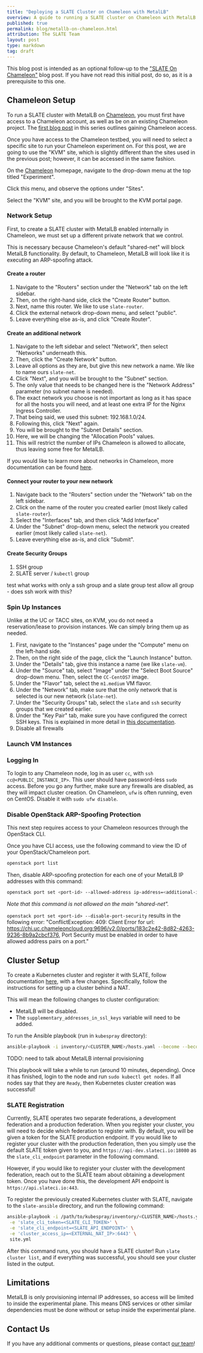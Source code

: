 ```yaml
---
title: "Deploying a SLATE Cluster on Chameleon with MetalLB"
overview: A guide to running a SLATE cluster on Chameleon with MetalLB.
published: true
permalink: blog/metallb-on-chameleon.html
attribution: The SLATE Team
layout: post
type: markdown
tag: draft
---
```


This blog post is intended as an optional follow-up to the ["SLATE On Chameleon"](https://slateci.io/blog/slate-on-chameleon.html) blog post.
If you have not read this initial post, do so, as it is a prerequisite to this one.


<!--end_excerpt-->


## Chameleon Setup

To run a SLATE cluster with MetalLB on [Chameleon](https://www.chameleoncloud.org/), you must first have access to a Chameleon account, as well as be on an existing Chameleon project. 
The [first blog post](https://slateci.io/blog/slate-on-chameleon.html) in this series outlines gaining Chameleon access.

Once you have access to the Chameleon testbed, you will need to select a specific site to run your Chameleon experiment on. 
For this post, we are going to use the "KVM" site, which is slightly different than the sites used in the previous post; however, it can be accessed in the same fashion. 

On the [Chameleon](https://www.chameleoncloud.org/) homepage, navigate to the drop-down menu at the top titled "Experiment".

Click this menu, and observe the options under "Sites". 

Select the "KVM" site, and you will be brought to the KVM portal page.


### Network Setup

First, to create a SLATE cluster with MetalLB enabled internally in Chameleon,
we must set up a different private network that we control.

This is necessary because Chameleon's default "shared-net" will block MetalLB functionality. 
By default, to Chameleon, MetalLB will look like it is executing an ARP-spoofing attack.


#### Create a router

1. Navigate to the "Routers" section under the "Network" tab on the left sidebar.
1. Then, on the right-hand side, click the "Create Router" button.
1. Next, name this router. We like to use `slate-router`.
1. Click the external network drop-down menu, and select "public".
1. Leave everything else as-is, and click "Create Router".

#### Create an additional network

1. Navigate to the left sidebar and select "Network", then select "Networks" underneath this.
1. Then, click the "Create Network" button.
1. Leave all options as they are, but give this new network a name. We like to name ours `slate-net`.
1. Click "Next", and you will be brought to the "Subnet" section.
1. The only value that needs to be changed here is the "Network Address" parameter (no subnet name is needed).
1. The exact network you choose is not important as long as it has space for all the hosts you will need, and at least one extra IP for the Nginx Ingress Controller.
1. That being said, we used this subnet: 192.168.1.0/24.
1. Following this, click "Next" again.
1. You will be brought to the "Subnet Details" section.
1. Here, we will be changing the "Allocation Pools" values.
1. This will restrict the number of IPs Chameleon is allowed to allocate, thus leaving some free for MetalLB.

If you would like to learn more about networks in Chameleon, more documentation can be found [here](https://chameleoncloud.readthedocs.io/en/latest/technical/networks.html).

#### Connect your router to your new network

1. Navigate back to the "Routers" section under the "Network" tab on the left sidebar.
1. Click on the name of the router you created earlier (most likely called `slate-router`).
1. Select the "Interfaces" tab, and then click "Add Interface"
1. Under the "Subnet" drop-down menu, select the network you created earlier (most likely called `slate-net`).
1. Leave everything else as-is, and click "Submit".

#### Create Security Groups

1. SSH group
1. SLATE server / `kubectl` group

test what works with only a ssh group and a slate group
test allow all group - does ssh work with this?

### Spin Up Instances

Unlike at the UC or TACC sites, on KVM, you do not need a reservation/lease to provision instances.
We can simply bring them up as needed.

1. First, navigate to the "Instances" page under the "Compute" menu on the left-hand side.
1. Then, on the right side of the page, click the "Launch Instance" button.
1. Under the "Details" tab, give this instance a name (we like `slate-vm`).
1. Under the "Source" tab, select "Image" under the "Select Boot Source" drop-down menu. Then, select the `CC-CentOS7` image.
1. Under the "Flavor" tab, select the `m1.medium` VM flavor.
1. Under the "Network" tab, make sure that the only network that is selected is our new network (`slate-net`).
1. Under the "Security Groups" tab, select the `slate` and `ssh` security groups that we created earlier.
1. Under the "Key Pair" tab, make sure you have configured the correct SSH keys. This is explained in more detail in [this documentation](https://chameleoncloud.readthedocs.io/en/latest/getting-started/index.html#getting-started).
1. Disable all firewalls


<!-- TODO:  -->
<!-- talk about finding where DHCP is set up -->
<!-- restrict range of allocatable IP addresses, because MetalLB will need some reserved. -->
<!-- note where these addresses are -->

### Launch VM Instances

<!-- TODO: Update this stuff to match KVM stuff -->
<!-- Once you are in the Chameleon portal, create a reservation for one instance and one floating public IP address.  -->
<!-- Then, instantiate one CentOS 7 instance. -->
<!-- There are multiple CentOS 7 instances available through Chameleon; choose the one titled `CC-CentOS7`. -->
<!-- Next, associate the previously allocated floating public IP to this instance.  -->

<!-- Detailed instructions regarding creating instances and associating IP addresses can be found in the [Getting Started Guide](https://chameleoncloud.readthedocs.io/en/latest/getting-started/index.html). -->
<!-- If you are not familiar with Chameleon, it is recommended that you read this document and follow the instructions there. -->



### Logging In

To login to any Chameleon node, log in as user `cc`, with `ssh cc@<PUBLIC_INSTANCE_IP>`.
This user should have password-less `sudo` access.
Before you go any further, make sure any firewalls are disabled, as they will impact cluster creation.
On Chameleon, `ufw` is often running, even on CentOS. 
Disable it with `sudo ufw disable`.



### Disable OpenStack ARP-Spoofing Protection

This next step requires access to your Chameleon resources through the OpenStack CLI.

<!-- todo: add information about setting this up  -->

Once you have CLI access, use the following command to view the ID of your OpenStack/Chameleon port.
```bash
openstack port list
```

Then, disable ARP-spoofing protection for each one of your MetalLB IP addresses with this command:
```bash
openstack port set <port-id> --allowed-address ip-address=<additional-ip-address>
```
*Note that this command is not allowed on the main "shared-net".*

`openstack port set <port-id> --disable-port-security`
results in the following error: "ConflictException: 409: Client Error for url: https://chi.uc.chameleoncloud.org:9696/v2.0/ports/183c2e42-8d82-4263-9236-8b9a2cbcf376, Port Security must be enabled in order to have allowed address pairs on a port."


## Cluster Setup

To create a Kubernetes cluster and register it with SLATE, follow documentation [here](https://slateci.io/docs/cluster/automated/introduction.html), with a few changes.
Specifically, follow the instructions for setting up a cluster behind a NAT.

This will mean the following changes to cluster configuration:
* MetalLB will be disabled. 
* The `supplementary_addresses_in_ssl_keys` variable will need to be added.

<!-- TODO: update this link -->
<!-- Instructions for both of these things can be found in the [additional configurations](https://slateci.io/docs/cluster/automated/additional-configs.html) section of the docs. -->

To run the Ansible playbook (run in `kubespray` directory):
```bash
ansible-playbook -i inventory/<CLUSTER_NAME>/hosts.yaml --become --become-user=root -u <SSH_USER> cluster.yml
```

TODO: need to talk about MetalLB internal provisioning

This playbook will take a while to run (around 10 minutes, depending).
Once it has finished, login to the node and run `sudo kubectl get nodes`.
If all nodes say that they are `Ready`, then Kubernetes cluster creation was successful!


### SLATE Registration

Currently, SLATE operates two separate federations, a development federation and a production federation.
When you register your cluster, you will need to decide which federation to register with.
By default, you will be given a token for the SLATE production endpoint.
If you would like to register your cluster with the production federation, then you simply use the default SLATE token given to you, 
and `https://api-dev.slateci.io:18080` as the `slate_cli_endpoint` parameter in the following command.

However, if you would like to register your cluster with the development federation, reach out to the SLATE team about obtaining a development token.
Once you have done this, the development API endpoint is `https://api.slateci.io:443`.

To register the previously created Kubernetes cluster with SLATE, navigate to the `slate-ansible` directory, and run the following command:
```bash
ansible-playbook -i /path/to/kubespray/inventory/<CLUSTER_NAME>/hosts.yaml -u <SSH_USER> --become --become-user=root \
 -e 'slate_cli_token=<SLATE_CLI_TOKEN>' \
 -e 'slate_cli_endpoint=<SLATE_API_ENDPOINT>' \
 -e 'cluster_access_ip=<EXTERNAL_NAT_IP>:6443' \
 site.yml
```

After this command runs, you should have a SLATE cluster!
Run `slate cluster list`, and if everything was successful, you should see your cluster listed in the output.


## Limitations

MetalLB is only provisioning internal IP addresses, so access will be limited to inside the experimental plane.
This means DNS services or other similar dependencies must be done without or setup inside the experimental plane.


## Contact Us

If you have any additional comments or questions, please contact [our team](https://slateci.io/community/)!

